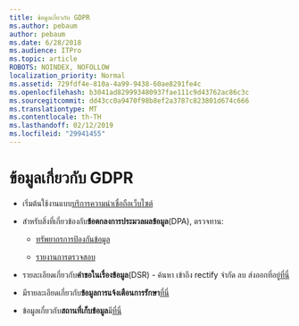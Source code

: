 ```yaml
---
title: ข้อมูลเกี่ยวกับ GDPR
ms.author: pebaum
author: pebaum
ms.date: 6/28/2018
ms.audience: ITPro
ms.topic: article
ROBOTS: NOINDEX, NOFOLLOW
localization_priority: Normal
ms.assetid: 729fdf4e-810a-4a99-9438-60ae8291fe4c
ms.openlocfilehash: b3041ad829993480937fae111c9d43762ac86c3c
ms.sourcegitcommit: dd43cc0a9470f98b8ef2a3787c823801d674c666
ms.translationtype: MT
ms.contentlocale: th-TH
ms.lasthandoff: 02/12/2019
ms.locfileid: "29941455"
---
```

# <a name="information-about-gdpr"></a>ข้อมูลเกี่ยวกับ GDPR

- เริ่มต้นใช้งานแบบ[บริการความน่าเชื่อถือเว็บไซต์](https://servicetrust.microsoft.com/ViewPage/GDPRGetStarted)
    
- สำหรับสิ่งที่เกี่ยวข้องกับ**ข้อตกลงการประมวลผลข้อมูล**(DPA), ตรวจทาน: 
    
  - [ทรัพยากรการป้องกันข้อมูล](https://servicetrust.microsoft.com/ViewPage/TrustDocuments)
    
  - [รายงานการตรวจสอบ](https://servicetrust.microsoft.com/ViewPage/MSComplianceGuide)
    
- รายละเอียดเกี่ยวกับ**คำขอในเรื่องข้อมูล**(DSR) - ค้นหา เข้าถึง rectify จำกัด ลบ ส่งออกที่อยู่[ที่นี่](https://docs.microsoft.com/microsoft-365/compliance/gdpr-dsr-office365)
    
- มีรายละเอียดเกี่ยวกับ**ข้อมูลการแจ้งเตือนการรักษา**[ที่นี่](https://servicetrust.microsoft.com/ViewPage/GDPRBreach)
    
- ข้อมูลเกี่ยวกับ**สถานที่เก็บข้อมูล**มี[ที่นี่](https://products.office.com/where-is-your-data-located?ms.officeurl=datamaps&amp;geo=All#All)
    


